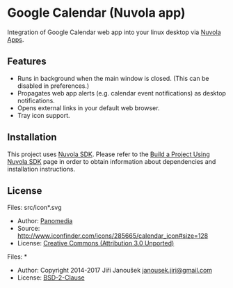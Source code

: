 Google Calendar (Nuvola app)
============================

Integration of Google Calendar web app into your linux desktop via
[Nuvola Apps](https://github.com/tiliado/nuvolaplayer).

Features
--------

 * Runs in background when the main window is closed. (This can be disabled in preferences.)
 * Propagates web app alerts (e.g. calendar event notifications) as desktop notifications.
 * Opens external links in your default web browser.
 * Tray icon support.
 
Installation
------------

This project uses [Nuvola SDK](https://github.com/tiliado/nuvolasdk#create-new-project). Please refer to
the [Build a Project Using Nuvola SDK](https://github.com/tiliado/nuvolasdk#build-a-project-using-nuvola-sdk)
page in order to obtain information about dependencies and installation instructions.


License
-------

Files: src/icon*.svg

* Author: [Panomedia](https://www.iconfinder.com/paomedia) 
* Source: <http://www.iconfinder.com/icons/285665/calendar_icon#size=128>
* License: [Creative Commons (Attribution 3.0 Unported)](http://creativecommons.org/licenses/by/3.0/)

Files: *

* Author: Copyright 2014-2017 Jiři Janoušek <janousek.jiri@gmail.com> 
* License: [BSD-2-Clause](./LICENSE)
